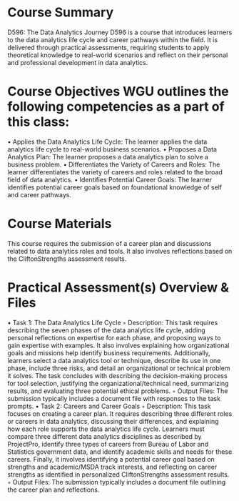 # Course Summary
D596: The Data Analytics Journey D596 is a course that introduces learners to the data analytics life cycle and career pathways within the field. It is delivered through practical assessments, requiring students to apply theoretical knowledge to real-world scenarios and reflect on their personal and professional development in data analytics.
# Course Objectives WGU outlines the following competencies as a part of this class:
• Applies the Data Analytics Life Cycle: The learner applies the data analytics life cycle to real-world business scenarios.
• Proposes a Data Analytics Plan: The learner proposes a data analytics plan to solve a business problem.
• Differentiates the Variety of Careers and Roles: The learner differentiates the variety of careers and roles related to the broad field of data analytics.
• Identifies Potential Career Goals: The learner identifies potential career goals based on foundational knowledge of self and career pathways.
# Course Materials 
This course requires the submission of a career plan and discussions related to data analytics roles and tools. It also involves reflections based on the CliftonStrengths assessment results.
# Practical Assessment(s) Overview & Files
• Task 1: The Data Analytics Life Cycle
    ◦ Description: This task requires describing the seven phases of the data analytics life cycle, adding personal reflections on expertise for each phase, and proposing ways to gain expertise with examples. It also involves explaining how organizational goals and missions help identify business requirements. Additionally, learners select a data analytics tool or technique, describe its use in one phase, include three risks, and detail an organizational or technical problem it solves. The task concludes with describing the decision-making process for tool selection, justifying the organizational/technical need, summarizing results, and evaluating three potential ethical problems.
    ◦ Output Files: The submission typically includes a document file with responses to the task prompts.
• Task 2: Careers and Career Goals
    ◦ Description: This task focuses on creating a career plan. It requires describing three different roles or careers in data analytics, discussing their differences, and explaining how each role supports the data analytics life cycle. Learners must compare three different data analytics disciplines as described by ProjectPro, identify three types of careers from Bureau of Labor and Statistics government data, and identify academic skills and needs for these careers. Finally, it involves identifying a potential career goal based on strengths and academic/MSDA track interests, and reflecting on career strengths as identified in personalized CliftonStrengths assessment results.
    ◦ Output Files: The submission typically includes a document file outlining the career plan and reflections.
